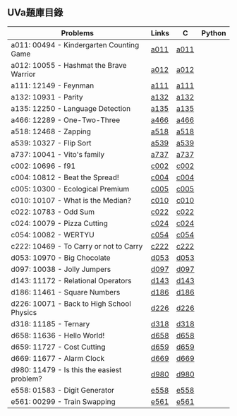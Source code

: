 ## UVa題庫目錄

|Problems|Links|C|Python|
|-|-|-|-|
|a011: 00494 - Kindergarten Counting Game|[a011](Contents/a011/a011.md)|[a011](Contents/a011/a011.c)||
|a012: 10055 - Hashmat the Brave Warrior|[a012](Contents/a012/a012.md)|[a012](Contents/a012/a012.c)||
|a111: 12149 - Feynman|[a111](Contents/a111/a111.md)|[a111](Contents/a111/a111.c)||
|a132: 10931 - Parity|[a132](Contents/a132/a132.md)|[a132](Contents/a132/a132.c)||
|a135: 12250 - Language Detection|[a135](Contents/a135/a135.md)|[a135](Contents/a135/a135.c)||
|a466: 12289 - One-Two-Three|[a466](Contents/a466/a466.md)|[a466](Contents/a466/a466.c)||
|a518: 12468 - Zapping|[a518](Contents/a518/a518.md)|[a518](Contents/a518/a518.c)||
|a539: 10327 - Flip Sort|[a539](Contents/a539/a539.md)|[a539](Contents/a539/a539.c)||
|a737: 10041 - Vito's family|[a737](Contents/a737/a737.md)|[a737](Contents/a737/a737.c)||
|c002: 10696 - f91|[c002](Contents/c002/c002.md)|[c002](Contents/c002/c002.c)||
|c004: 10812 - Beat the Spread!|[c004](Contents/c004/c004.md)|[c004](Contents/c004/c004.c)||
|c005: 10300 - Ecological Premium|[c005](Contents/c005/c005.md)|[c005](Contents/c005/c005.c)||
|c010: 10107 - What is the Median?|[c010](Contents/c010/c010.md)|[c010](Contents/c010/c010.c)||
|c022: 10783 - Odd Sum|[c022](Contents/c022/c022.md)|[c022](Contents/c022/c022.c)||
|c024: 10079 - Pizza Cutting|[c024](Contents/c024/c024.md)|[c024](Contents/c024/c024.c)||
|c054: 10082 - WERTYU|[c054](Contents/c054/c054.md)|[c054](Contents/c054/c054.c)||
|c222: 10469 - To Carry or not to Carry|[c222](Contents/c222/c222.md)|[c222](Contents/c222/c222.c)||
|d053: 10970 - Big Chocolate|[d053](Contents/d053/d053.md)|[d053](Contents/d053/d053.c)||
|d097: 10038 - Jolly Jumpers|[d097](Contents/d097/d097.md)|[d097](Contents/d097/d097.c)||
|d143: 11172 - Relational Operators|[d143](Contents/d143/d143.md)|[d143](Contents/d143/d143.c)||
|d186: 11461 - Square Numbers|[d186](Contents/d186/d186.md)|[d186](Contents/d186/d186.c)||
|d226: 10071 - Back to High School Physics|[d226](Contents/d226/d226.md)|[d226](Contents/d226/d226.c)||
|d318: 11185 - Ternary|[d318](Contents/d318/d318.md)|[d318](Contents/d318/d318.c)||
|d658: 11636 - Hello World!|[d658](Contents/d658/d658.md)|[d658](Contents/d658/d658.c)||
|d659: 11727 - Cost Cutting|[d659](Contents/d659/d659.md)|[d659](Contents/d659/d659.c)||
|d669: 11677 - Alarm Clock|[d669](Contents/d669/d669.md)|[d669](Contents/d669/d669.c)||
|d980: 11479 - Is this the easiest problem?|[d980](Contents/d980/d980.md)|[d980](Contents/d980/d980.c)||
|e558: 01583 - Digit Generator|[e558](Contents/e558/e558.md)|[e558](Contents/e558/e558.c)||
|e561: 00299 - Train Swapping|[e561](Contents/e561/e561.md)|[e561](Contents/e561/e561.c)||
